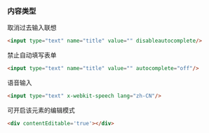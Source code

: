 ### 内容类型
取消过去输入联想
```html
<input type="text" name="title" value="" disableautocomplete/>
```

禁止自动填写表单
```html
<input type="text" name="title" value="" autocomplete="off"/>
```

语音输入
```html
<input type="text" x-webkit-speech lang="zh-CN"/>
```

可开启该元素的编辑模式
```html
<div contentEditable='true'></div>
```